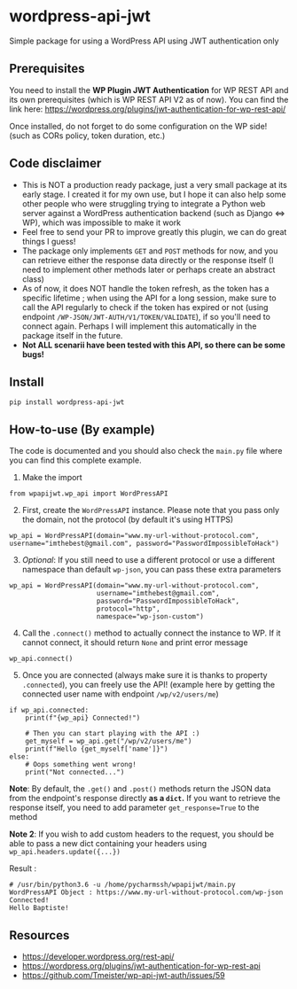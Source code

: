 # wordpress-api-jwt
Simple package for using a WordPress API using JWT authentication only


Prerequisites
--------
You need to install the **WP Plugin JWT Authentication** for WP REST API and its own prerequisites (which is WP REST API V2 as of now).
You can find the link here: https://wordpress.org/plugins/jwt-authentication-for-wp-rest-api/

Once installed, do not forget to do some configuration on the WP side! (such as CORs policy, token duration, etc.)

Code disclaimer
--------
- This is NOT a production ready package, just a very small package at its early stage. I created it for my own use, but I hope it can also help some other people who were struggling trying to integrate a Python web server against a WordPress authentication backend (such as Django <=> WP), which was impossible to make it work
- Feel free to send your PR to improve greatly this plugin, we can do great things I guess!
- The package only implements `GET` and `POST` methods for now, and you can retrieve either the response data directly or the response itself (I need to implement other methods later or perhaps create an abstract class)
- As of now, it does NOT handle the token refresh, as the token has a specific lifetime ; when using the API for a long session, make sure to call the API regularly to check if the token has expired or not (using endpoint `/WP-JSON/JWT-AUTH/V1/TOKEN/VALIDATE`), if so you'll need to connect again. Perhaps I will implement this automatically in the package itself in the future.
- **Not ALL scenarii have been tested with this API, so there can be some bugs!**

Install
--------

`pip install wordpress-api-jwt`

How-to-use (By example)
--------

The code is documented and you should also check the `main.py` file where you can find this complete example.

1) Make the import
```
from wpapijwt.wp_api import WordPressAPI
```

2) First, create the `WordPressAPI` instance. Please note that you pass only the domain, not the protocol (by default it's using HTTPS)
```
wp_api = WordPressAPI(domain="www.my-url-without-protocol.com", username="imthebest@gmail.com", password="PasswordImpossibleToHack")
```

3) *Optional*: If you still need to use a different protocol or use a different namespace than default `wp-json`, you can pass these extra parameters
```
wp_api = WordPressAPI(domain="www.my-url-without-protocol.com", 
                      username="imthebest@gmail.com", 
                      password="PasswordImpossibleToHack",
                      protocol="http",
                      namespace="wp-json-custom")
 ```

4) Call the `.connect()` method to actually connect the instance to WP. If it cannot connect, it should return `None` and print error message
```
wp_api.connect()
```

5) Once you are connected (always make sure it is thanks to property `.connected`), you can freely use the API! (example here by getting the connected user name with endpoint `/wp/v2/users/me`)
```
if wp_api.connected:
    print(f"{wp_api} Connected!")

    # Then you can start playing with the API :)
    get_myself = wp_api.get("/wp/v2/users/me")
    print(f"Hello {get_myself['name']}")
else:
    # Oops something went wrong!
    print("Not connected...")
```

**Note**: By default, the `.get()` and `.post()` methods return the JSON data from the endpoint's response directly **as a `dict`.** If you want to retrieve the response itself, you need to add parameter `get_response=True` to the method

**Note 2**: If you wish to add custom headers to the request, you should be able to pass a new dict containing your headers using `wp_api.headers.update({...})`

Result :
```
# /usr/bin/python3.6 -u /home/pycharmssh/wpapijwt/main.py
WordPressAPI Object : https://www.my-url-without-protocol.com/wp-json Connected!
Hello Baptiste!
```

Resources
--------
- https://developer.wordpress.org/rest-api/
- https://wordpress.org/plugins/jwt-authentication-for-wp-rest-api
- https://github.com/Tmeister/wp-api-jwt-auth/issues/59
